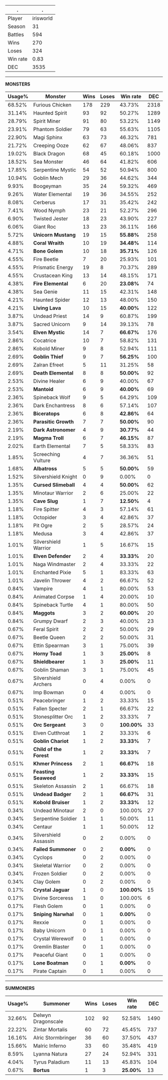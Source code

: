 .|.
|-|-
Player|irisworld
Season|31
Battles|594
Wins|270
Loses|324
Win rate|0.83
DEC|3535

---
**MONSTERS**

Usage%|Monster|Wins|Loses|Win rate|DEC|
-|-|-|-|-|-|
68.52%|Furious Chicken|178|229|43.73%|2318|
31.14%|Haunted Spirit|93|92|50.27%|1289|
28.79%|Spirit Miner|91|80|53.22%|1149|
23.91%|Phantom Soldier|79|63|55.63%|1105|
22.90%|Magi Sphinx|63|73|46.32%|781|
21.72%|Creeping Ooze|62|67|48.06%|837|
19.02%|Black Dragon|68|45|60.18%|1000|
18.52%|Sea Monster|46|64|41.82%|606|
17.85%|Serpentine Mystic|54|52|50.94%|800|
10.94%|Goblin Mech|29|36|44.62%|344|
9.93%|Boogeyman|35|24|59.32%|469|
9.26%|Water Elemental|19|36|34.55%|252|
8.08%|Cerberus|17|31|35.42%|242|
7.41%|Wood Nymph|23|21|52.27%|296|
6.90%|Twisted Jester|18|23|43.90%|227|
6.06%|Giant Roc|13|23|36.11%|166|
5.72%|**Unicorn Mustang**|19|15|**55.88%**|258|
4.88%|**Coral Wraith**|10|19|**34.48%**|114|
4.71%|**Bone Golem**|10|18|**35.71%**|126|
4.55%|Fire Beetle|7|20|25.93%|101|
4.55%|Prismatic Energy|19|8|70.37%|289|
4.55%|Crustacean King|13|14|48.15%|171|
4.38%|**Fire Elemental**|6|20|**23.08%**|74|
4.38%|Sea Genie|11|15|42.31%|148|
4.21%|Haunted Spider|12|13|48.00%|150|
4.21%|**Living Lava**|10|15|**40.00%**|122|
3.87%|Undead Priest|14|9|60.87%|199|
3.87%|Sacred Unicorn|9|14|39.13%|78|
3.54%|**Elven Mystic**|14|7|**66.67%**|176|
2.86%|Cocatrice|10|7|58.82%|131|
2.86%|Kobold Miner|9|8|52.94%|111|
2.69%|**Goblin Thief**|9|7|**56.25%**|100|
2.69%|Zalran Efreet|5|11|31.25%|58|
2.69%|**Death Elemental**|8|8|**50.00%**|92|
2.53%|Divine Healer|6|9|40.00%|67|
2.53%|**Mantoid**|6|9|**40.00%**|69|
2.36%|Spineback Wolf|9|5|64.29%|109|
2.36%|Dark Enchantress|8|6|57.14%|107|
2.36%|**Biceratops**|6|8|**42.86%**|64|
2.36%|**Parasitic Growth**|7|7|**50.00%**|90|
2.19%|**Dark Astronomer**|4|9|**30.77%**|44|
2.19%|**Magma Troll**|6|7|**46.15%**|87|
2.02%|Earth Elemental|7|5|58.33%|83|
1.85%|Screeching Vulture|4|7|36.36%|51|
1.68%|**Albatross**|5|5|**50.00%**|59|
1.52%|Silvershield Knight|0|9|0.00%|0|
1.35%|**Cursed Slimeball**|4|4|**50.00%**|62|
1.35%|Minotaur Warrior|2|6|25.00%|22|
1.35%|**Cave Slug**|1|7|**12.50%**|4|
1.18%|Fire Spitter|4|3|57.14%|61|
1.18%|Octopider|3|4|42.86%|37|
1.18%|Pit Ogre|2|5|28.57%|24|
1.18%|Medusa|3|4|42.86%|37|
1.01%|Silvershield Warrior|1|5|16.67%|15|
1.01%|**Elven Defender**|2|4|**33.33%**|20|
1.01%|Naga Windmaster|2|4|33.33%|22|
1.01%|Enchanted Pixie|5|1|83.33%|63|
1.01%|Javelin Thrower|4|2|66.67%|52|
0.84%|Vampire|4|1|80.00%|53|
0.84%|Animated Corpse|1|4|20.00%|10|
0.84%|Spineback Turtle|4|1|80.00%|50|
0.84%|**Maggots**|3|2|**60.00%**|20|
0.84%|Grumpy Dwarf|2|3|40.00%|23|
0.67%|Feral Spirit|2|2|50.00%|29|
0.67%|Beetle Queen|2|2|50.00%|31|
0.67%|Ettin Spearman|3|1|75.00%|39|
0.67%|**Horny Toad**|1|3|**25.00%**|8|
0.67%|**Shieldbearer**|1|3|**25.00%**|11|
0.67%|Goblin Shaman|3|1|75.00%|45|
0.67%|Silvershield Archers|0|4|0.00%|0|
0.67%|Imp Bowman|0|4|0.00%|0|
0.51%|Peacebringer|1|2|33.33%|15|
0.51%|Fallen Specter|2|1|66.67%|22|
0.51%|Stonesplitter Orc|1|2|33.33%|7|
0.51%|**Orc Sergeant**|3|0|**100.00%**|33|
0.51%|Elven Cutthroat|1|2|33.33%|6|
0.51%|**Goblin Chariot**|1|2|**33.33%**|7|
0.51%|**Child of the Forest**|1|2|**33.33%**|7|
0.51%|**Khmer Princess**|2|1|**66.67%**|18|
0.51%|**Feasting Seaweed**|1|2|**33.33%**|15|
0.51%|Skeleton Assassin|2|1|66.67%|18|
0.51%|**Undead Badger**|2|1|**66.67%**|31|
0.51%|**Kobold Bruiser**|1|2|**33.33%**|12|
0.34%|Undead Minotaur|2|0|100.00%|27|
0.34%|Serpentine Soldier|1|1|50.00%|11|
0.34%|Centaur|1|1|50.00%|12|
0.34%|Silvershield Assassin|0|2|0.00%|0|
0.34%|**Failed Summoner**|0|2|**0.00%**|0|
0.34%|Cyclops|0|2|0.00%|0|
0.34%|Skeletal Warrior|0|2|0.00%|0|
0.34%|Frozen Soldier|0|2|0.00%|0|
0.34%|Clay Golem|0|2|0.00%|0|
0.17%|**Crystal Jaguar**|1|0|**100.00%**|15|
0.17%|Divine Sorceress|1|0|100.00%|6|
0.17%|Flesh Golem|0|1|0.00%|0|
0.17%|**Sniping Narwhal**|0|1|**0.00%**|0|
0.17%|Rexxie|0|1|0.00%|0|
0.17%|Baby Unicorn|0|1|0.00%|0|
0.17%|Crystal Werewolf|0|1|0.00%|0|
0.17%|Gremlin Blaster|0|1|0.00%|0|
0.17%|Peaceful Giant|0|1|0.00%|0|
0.17%|**Lone Boatman**|0|1|**0.00%**|0|
0.17%|Pirate Captain|0|1|0.00%|0|

---
**SUMMONERS**

Usage%|Summoner|Wins|Loses|Win rate|DEC|
-|-|-|-|-|-|
32.66%|Delwyn Dragonscale|102|92|52.58%|1490|
22.22%|Zintar Mortalis|60|72|45.45%|737|
16.16%|Alric Stormbringer|36|60|37.50%|437|
15.66%|Malric Inferno|33|60|35.48%|419|
8.59%|Lyanna Natura|27|24|52.94%|331|
4.04%|Tyrus Paladium|11|13|45.83%|104|
0.67%|**Bortus**|1|3|**25.00%**|13|
